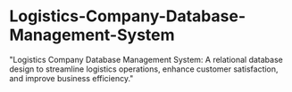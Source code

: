 # Logistics-Company-Database-Management-System
"Logistics Company Database Management System: A relational database design to streamline logistics operations, enhance customer satisfaction, and improve business efficiency."
